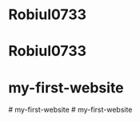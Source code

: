 # Robiul0733
# Robiul0733
# my-first-website
#   m y - f i r s t - w e b s i t e  
 # my-first-website
